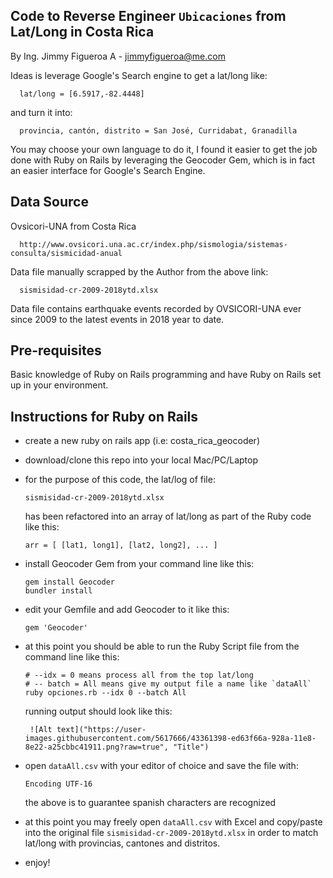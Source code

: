 ## Code to Reverse Engineer `Ubicaciones` from Lat/Long in Costa Rica
By Ing. Jimmy Figueroa A - jimmyfigueroa@me.com 

Ideas is leverage Google's Search engine to get a lat/long like: 

      lat/long = [6.5917,-82.4448]

and turn it into:

      provincia, cantón, distrito = San José, Curridabat, Granadilla

You may choose your own language to do it, I found it easier
to get the job done with Ruby on Rails by leveraging the Geocoder Gem,
which is in fact an easier interface for Google's Search Engine.

## Data Source
Ovsicori-UNA from Costa Rica 

      http://www.ovsicori.una.ac.cr/index.php/sismologia/sistemas-consulta/sismicidad-anual

Data file manually scrapped by the Author from the above link:

      sismisidad-cr-2009-2018ytd.xlsx

Data file contains earthquake events recorded by OVSICORI-UNA ever since 2009 to the latest events in 2018 year to date.

## Pre-requisites 
Basic knowledge of Ruby on Rails programming and have Ruby on Rails set up in your environment.


## Instructions for Ruby on Rails

* create a new ruby on rails app (i.e: costa_rica_geocoder) 
* download/clone this repo into your local Mac/PC/Laptop
* for the purpose of this code, the lat/log of file:

      sismisidad-cr-2009-2018ytd.xlsx

  has been refactored into an array of lat/long as part of the Ruby code like this:

      arr = [ [lat1, long1], [lat2, long2], ... ]

* install Geocoder Gem from your command line like this:

      gem install Geocoder
      bundler install 

* edit your Gemfile and add Geocoder to it like this:

      gem 'Geocoder'

* at this point you should be able to run the Ruby Script file from the command line like this:

      # --idx = 0 means process all from the top lat/long
      # -- batch = All means give my output file a name like `dataAll`
      ruby opciones.rb --idx 0 --batch All

  running output should look like this:

       ![Alt text]("https://user-images.githubusercontent.com/5617666/43361398-ed63f66a-928a-11e8-8e22-a25cbbc41911.png?raw=true", "Title")
       

* open `dataAll.csv` with your editor of choice and save the file with:

      Encoding UTF-16 

  the above is to guarantee spanish characters are recognized

* at this point you may freely open `dataAll.csv` with Excel and copy/paste into the original file `sismisidad-cr-2009-2018ytd.xlsx` in order to match lat/long with provincias, cantones and distritos.

* enjoy!
      
